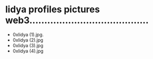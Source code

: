 # lidya profiles pictures web3........................................
- 0xlidya (1).jpg.
- 0xlidya (2).jpg
- 0xlidya (3).jpg
- 0xlidya (4).jpg
